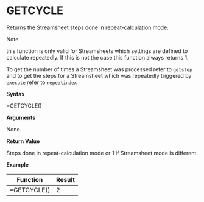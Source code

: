# GETCYCLE

Returns the Streamsheet steps done in repeat-calculation mode.

<div class="note">

<div class="title">

Note

</div>

this function is only valid for Streamsheets which settings are defined
to calculate repeatedly. If this is not the case this function always
returns 1.

</div>

To get the number of times a Streamsheet was processed refer to
`getstep` and to get the steps for a Streamsheet which was repeatedly
triggered by `execute` refer to `repeatindex`

**Syntax**

=GETCYCLE()

**Arguments**

None.

**Return Value**

Steps done in repeat-calculation mode or 1 if Streamsheet mode is
different.

**Example**

| Function    | Result |
|-------------|--------|
| =GETCYCLE() | 2      |
